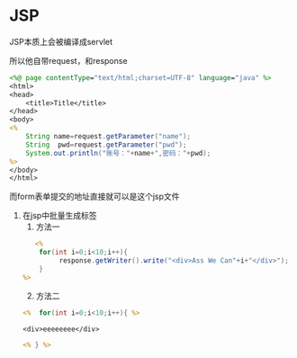 # JSP

JSP本质上会被编译成servlet


所以他自带request，和response
```jsp
<%@ page contentType="text/html;charset=UTF-8" language="java" %>
<html>
<head>
    <title>Title</title>
</head>
<body>
<%
    String name=request.getParameter("name");
    String  pwd=request.getParameter("pwd");
    System.out.println("账号："+name+",密码："+pwd);
%>
</body>
</html>
```
而form表单提交的地址直接就可以是这个jsp文件

1. 在jsp中批量生成标签
	1. 方法一
	```jsp
	   <%
        for(int i=0;i<10;i++){
             response.getWriter().write("<div>Ass We Can"+i+"</div>");
        }
    %>
	```
	2. 方法二
	```jsp
	<%  for(int i=0;i<10;i++){ %>

    <div>eeeeeeee</div>

	<% } %>
	```